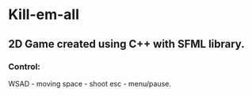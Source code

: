 # Kill-em-all
## 2D Game created using C++ with SFML library.

### Control: 
WSAD - moving
space - shoot
esc - menu/pause.
